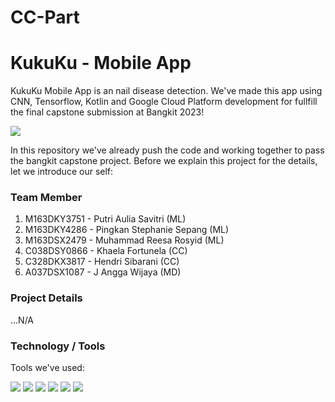 # CC-Part

# KukuKu - Mobile App
KukuKu Mobile App is an nail disease detection. We've made this app using CNN, Tensorflow, Kotlin and Google Cloud Platform development for fullfill the final capstone submission at Bangkit 2023!

[![](https://encrypted-tbn0.gstatic.com/images?q=tbn:ANd9GcShxiaJVzT5W7BbUZ4rjWEr8DrPmn0xsrqRkuK540CSn1N8Hd7xAr59gTRr8ZdhrocUKb8&usqp=CAU)](https://www.dicoding.com/programs/bangkit)

In this repository we've already push the code and working together to pass the bangkit capstone project. Before we explain this project for the details, let we introduce our self:
### Team Member
1. M163DKY3751 - Putri Aulia Savitri (ML)
2. M163DKY4286 - Pingkan Stephanie Sepang (ML)
3. M163DSX2479 - Muhammad Reesa Rosyid (ML)
4. C038DSY0866 - Khaela Fortunela (CC)
5. C328DKX3817 - Hendri Sibarani (CC)
6.	A037DSX1087 - J Angga Wijaya (MD)

### Project Details
...N/A

### Technology / Tools
 Tools we've used:
 
 ![](https://img.shields.io/badge/python-3670A0?style=for-the-badge&logo=python&logoColor=ffdd54) ![](https://img.shields.io/badge/Kotlin-0095D5?&style=for-the-badge&logo=kotlin&logoColor=white) 
 ![](https://img.shields.io/badge/TensorFlow-FF6F00?style=for-the-badge&logo=tensorflow&logoColor=white) ![](https://img.shields.io/badge/Flask-000000?style=for-the-badge&logo=flask&logoColor=white) 
 ![](https://img.shields.io/badge/Google_Cloud-4285F4?style=for-the-badge&logo=google-cloud&logoColor=white) ![](https://img.shields.io/badge/Figma-F24E1E?style=for-the-badge&logo=figma&logoColor=white) 
 
 
